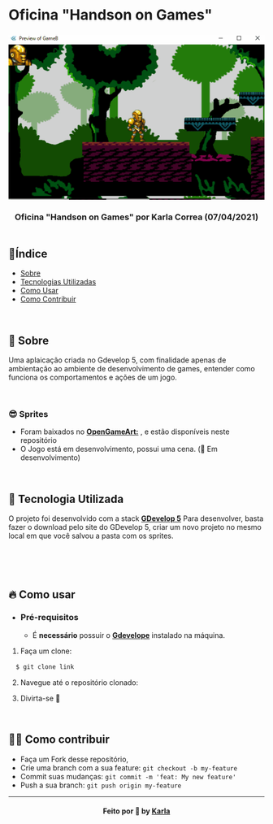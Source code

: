 # Oficina "Handson on Games"
<h3 align="center">
   <img alt="leia comigo" title="#logo" src="https://github.com/karlacorrea/aulaogdevelop/blob/main/GAME%20B/sprites/01%20gameB.gif">
   <br><br>
   <b>Oficina "Handson on Games"</b>  
<b> por Karla Correa (07/04/2021)</b>
   <br><br>
 
 <p align="center">
  
  </a>
 </p>
</h3>

## 🔖Índice

- [Sobre](#sobre)
- [Tecnologias Utilizadas](#tecnologias-utilizadas)
- [Como Usar](#como-usar)
- [Como Contribuir](#como-contribuir)

<br>

<a id="sobre"></a>
## 🧐 Sobre

Uma aplaicação criada no Gdevelop 5, com finalidade apenas de ambientação ao ambiente de desenvolvimento de games, entender como funciona os comportamentos e ações de um jogo.



<br>

### 😎 Sprites

- Foram baixados no **[OpenGameArt:](https://opengameart.org/)** ,  e estão disponíveis neste repositório
- O Jogo está em desenvolvimento, possui uma cena. (🚧 Em desenvolvimento)

<br>

<a id="tecnologias-utilizadas"></a>
## 🚀 Tecnologia Utilizada

O projeto foi desenvolvido com a stack **[GDevelop 5](https://gdevelop-app.com/)**
Para desenvolver, basta fazer o download pelo site do GDevelop 5, criar um novo projeto no mesmo local em que você salvou a pasta com os sprites.


<br>


<br>

<br>

<a id="como-usar"></a>
## 🔥 Como usar

- ### **Pré-requisitos**
  - É **necessário** possuir o **[Gdevelope](https://gdevelop-app.com/)** instalado na máquina.
  
  

1. Faça um clone:

```sh
  $ git clone link
```

2. Navegue até o repositório clonado:



3. Divirta-se 🎉



<br>

<a id="como-contribuir"></a>
## 💪🏻 Como contribuir

- Faça um Fork desse repositório,
- Crie uma branch com a sua feature: `git checkout -b my-feature`
- Commit suas mudanças: `git commit -m 'feat: My new feature'`
- Push a sua branch: `git push origin my-feature`

---

<h4 align="center">
    Feito por 🧡 by <a href="https://www.linkedin.com/in/karlacorr%C3%AAa/" target="_blank">Karla</a>
</h4>

